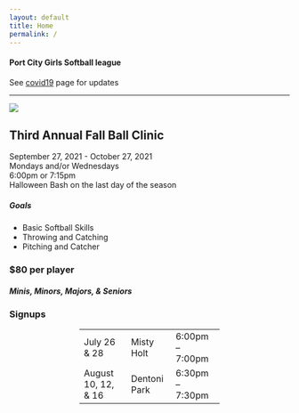 ```yaml
---
layout: default
title: Home
permalink: /
---
```


<div class="row">
    <div class="col-lg-12 text-center"> 
        <h4> Port City Girls Softball league </h4>
        <p>
            See <a href="/covid19">covid19</a> page for updates
        </p>
        <hr>
        <div class="text-center">
            <img src="{{site.url}}/media/images/PCGSL-Header.png" style="max-height: 150px;" />
            <h2>Third Annual Fall Ball Clinic</h2>
            <p>
                September 27, 2021 - October 27, 2021 <br/>
                Mondays and/or Wednesdays <br/>
                6:00pm or 7:15pm <br/>
                Halloween Bash on the last day of the season
                <h5>Goals</h5>
                <ul>
                    <li>Basic Softball Skills</li>
                    <li>Throwing and Catching</li>
                    <li>Pitching and Catcher</li>
                </ul>
                <h3>$80 per player</h3>
                <h5>Minis, Minors, Majors, & Seniors</h5>
                <h3>Signups</h3>
                <table style="margin-left:auto;margin-right:auto;width:50%">
                    <tr><td>July 26 & 28</td><td>Misty Holt</td><td>6:00pm – 7:00pm</td></tr>
                    <tr><td>August 10, 12, & 16</td><td>Dentoni Park</td><td>6:30pm – 7:30pm</td></tr>
                </table>    
            </p>                
        </div>
    </div>    
</div>
